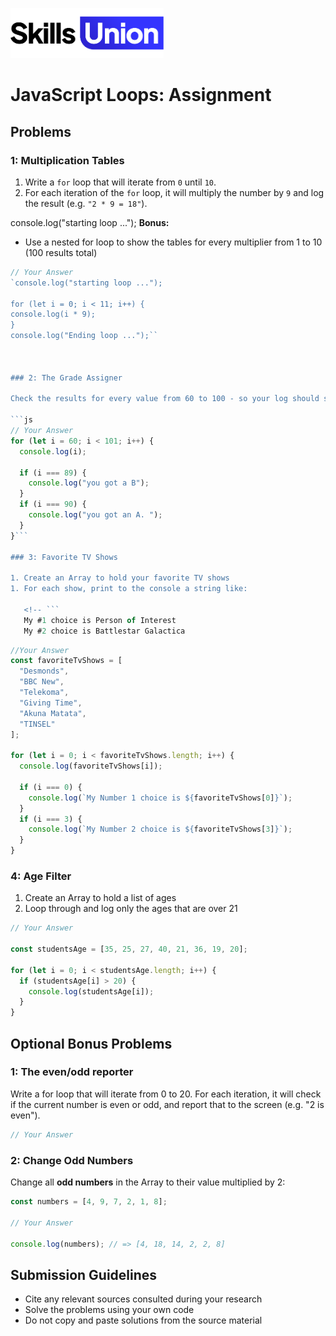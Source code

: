 [<img src="assets/images/su-logo.png" alt="Skills Union Logo" height="80px" />](https://www.skillsunion.com/)

# JavaScript Loops: Assignment

## Problems

### 1: Multiplication Tables

1. Write a `for` loop that will iterate from `0` until `10`.
1. For each iteration of the `for` loop, it will multiply the number by `9` and log the result (e.g. `"2 * 9 = 18"`).

console.log("starting loop ...");
**Bonus:**

- Use a nested for loop to show the tables for every multiplier from 1 to 10 (100 results total)

````js
// Your Answer
`console.log("starting loop ...");

for (let i = 0; i < 11; i++) {
console.log(i * 9);
}
console.log("Ending loop ...");``



### 2: The Grade Assigner

Check the results for every value from 60 to 100 - so your log should show "For 89, you got a B. For 90, you got an A.", etc.

```js
// Your Answer
for (let i = 60; i < 101; i++) {
  console.log(i);

  if (i === 89) {
    console.log("you got a B");
  }
  if (i === 90) {
    console.log("you got an A. ");
  }
}```

### 3: Favorite TV Shows

1. Create an Array to hold your favorite TV shows
1. For each show, print to the console a string like:

   <!-- ```
   My #1 choice is Person of Interest
   My #2 choice is Battlestar Galactica
````

```js -->
//Your Answer
const favoriteTvShows = [
  "Desmonds",
  "BBC New",
  "Telekoma",
  "Giving Time",
  "Akuna Matata",
  "TINSEL"
];

for (let i = 0; i < favoriteTvShows.length; i++) {
  console.log(favoriteTvShows[i]);

  if (i === 0) {
    console.log(`My Number 1 choice is ${favoriteTvShows[0]}`);
  }
  if (i === 3) {
    console.log(`My Number 2 choice is ${favoriteTvShows[3]}`);
  }
}
```

### 4: Age Filter

1. Create an Array to hold a list of ages
1. Loop through and log only the ages that are over 21

```js
// Your Answer

const studentsAge = [35, 25, 27, 40, 21, 36, 19, 20];

for (let i = 0; i < studentsAge.length; i++) {
  if (studentsAge[i] > 20) {
    console.log(studentsAge[i]);
  }
}
```

## Optional Bonus Problems

### 1: The even/odd reporter

Write a for loop that will iterate from 0 to 20. For each iteration, it will check if the current number is even or odd, and report that to the screen (e.g. "2 is even").

```js
// Your Answer
```

### 2: Change Odd Numbers

Change all **odd numbers** in the Array to their value multiplied by 2:

```js
const numbers = [4, 9, 7, 2, 1, 8];

// Your Answer

console.log(numbers); // => [4, 18, 14, 2, 2, 8]
```

## Submission Guidelines

- Cite any relevant sources consulted during your research
- Solve the problems using your own code
- Do not copy and paste solutions from the source material
